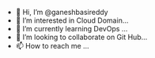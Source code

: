 - 👋 Hi, I’m @ganeshbasireddy
- 👀 I’m interested in Cloud Domain...
- 🌱 I’m currently learning DevOps  ...
- 💞️ I’m looking to collaborate on Git Hub...
- 📫 How to reach me ...      

<!---
ganeshbasireddy/ganeshbasireddy is a ✨ special ✨ repository because its `README.md` (this file) appears on your GitHub profile.
You can click the Preview link to take a look at your changes.
--->
